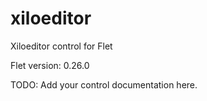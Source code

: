 # xiloeditor
Xiloeditor control for Flet

Flet version: 0.26.0

TODO: Add your control documentation here.